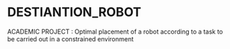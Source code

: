 # DESTIANTION_ROBOT
ACADEMIC PROJECT : Optimal placement of a robot according to a task to be carried out in a constrained environment
